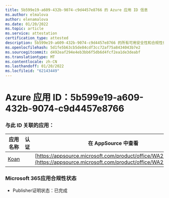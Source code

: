 ```yaml
---
title: 5b599e19-a609-432b-9074-c9d4457e8766 的 Azure 应用 ID 信息
ms.author: elmalova
author: elenamalova
ms.date: 01/20/2022
ms.topic: article
ms.service: attestation
certification_type: attested
description: 5b599e19-a609-432b-9074-c9d4457e8766 的所有可用安全性和合规性信息。
ms.openlocfilehash: 5d1fe5b63cb5de84cdf3cc72af75a8434043b7e2
ms.sourcegitcommit: d492eaf294e4eb3bb6f5db6d4fcf2ea1de3deabf
ms.translationtype: MT
ms.contentlocale: zh-CN
ms.lasthandoff: 01/20/2022
ms.locfileid: "62143449"
---
```

# <a name="azure-app-id-5b599e19-a609-432b-9074-c9d4457e8766"></a>Azure 应用 ID：5b599e19-a609-432b-9074-c9d4457e8766


### <a name="apps-associated-with-this-id"></a>与此 ID 关联的应用：
| **应用名称** | **认证** | **在 AppSource 中查看** |
|--------------|---------------|-----------------------|
| [Koan](https://docs.microsoft.com/microsoft-365-app-certification/forward/WA200002936) |  | [https://appsource.microsoft.com/product/office/WA200002936](https://appsource.microsoft.com/product/office/WA200002936) |

### <a name="microsoft-365-app-compliance-status"></a>Microsoft 365应用合规性状态
- Publisher证明状态：已完成
